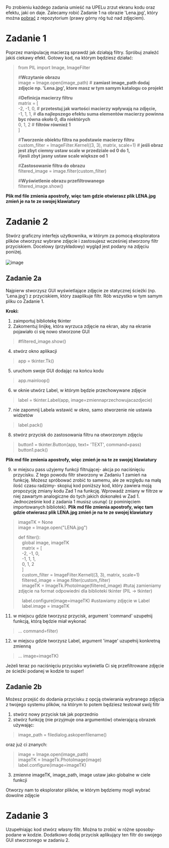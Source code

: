 Po zrobieniu każdego zadania umieść na UPELu zrzut ekranu kodu oraz efektu, jaki on daje. Zalecamy  robić Zadanie 1 na obrazie 'Lena.jpg', który można [pobrać](https://github.com/miwasil/Photo-editor/blob/main/LENA.jpg) z repozytorium (prawy górny róg tuż nad zdjęciem).
# Zadanie 1
Poprzez manipulację macierzą sprawdź jak działają filtry. Spróbuj znaleźć jakiś ciekawy efekt.
Gotowy kod, na którym będziesz działać:
>from PIL import Image, ImageFilter
>
>#**Wczytanie obrazu** <br />
>image = Image.open(image_path)      # **zamiast image_path dodaj zdjęcie np. 'Lena.jpg', ktore masz w tym samym katalogu co projekt** <br />
>
>#**Definicja macierzy filtru**<br />
>matrix = [ <br />
    -2, -1, 0,                  # **przetestuj jak wartości macierzy wpływają na zdjęcie,** <br />
    -1, 1, 1,                   #  **dla najlepszego efektu suma elementów macierzy powinna byc równa około 0, dla niektórych** <br />
    0, 1, 2						# **filtrów również 1** <br />
] <br />
>
>#**Tworzenie obiektu filtra na podstawie macierzy filtru** <br />
>custom_filter = ImageFilter.Kernel((3, 3), matrix, scale=1)     # **jeśli obraz jest zbyt ciemny ustaw scale w przedziale od 0 do 1,** <br />
                                                                #**jesli zbyt jasny ustaw scale większe od 1** <br />
 >                                                               
>#**Zastosowanie filtra do obrazu** <br />
>filtered_image = image.filter(custom_filter) <br />
>
>#**Wyświetlenie obrazu przefiltrowanego** <br />
>filtered_image.show() <br />

**Plik md file zmienia apostrofy, więc tam gdzie otwierasz plik LENA.jpg zmień je na te ze swojej klawiatury**


# Zadanie 2
Stwórz graficzny interfejs użytkownika, w którym za pomocą eksploratora plików otworzysz wybrane zdjęcie 
i zastosujesz wcześniej stworzony filtr przyciskiem. Docelowy (przykładowy) wygląd jest podany na zdjęciu poniżej.<br /><br />
![image](https://github.com/miwasil/Photo-editor/assets/115273240/17636f93-2e1d-4306-a706-447613457c92)<br />

## Zadanie 2a
Najpierw stworzysz GUI wyświetlające zdjęcie ze statycznej ścieżki (np. 'Lena.jpg') z przyciskiem, który zaaplikuje filtr. Rób wszystko w tym samym pliku co Zadanie 1.



**Kroki:**
1. zaimportuj bibliotekę tkinter
2. Zakomentuj linijkę, która wyrzuca zdjęcie na ekran, aby na ekranie pojawiało ci się nowo stworzone GUI
>  #filtered_image.show()
4. stwórz okno aplikacji
> app = tkinter.Tk()
5. uruchom swoje GUI dodając na końcu kodu
 >app.mainloop()
6. w oknie utwórz Label, w którym będzie przechowywane zdjęcie
> label = tkinter.Label(app, image=zmiennaprzechowujacazdjecie)
7. nie zapomnij Labela wstawić w okno, samo stworzenie nie ustawia widżetów
> label.pack()
8. stwórz przycisk do zastosowania filtru na otworzonym zdjęciu
> button1 = tkinter.Button(app, text= 'TEXT', command=pass)<br />
> button1.pack()
> 
**Plik md file zmienia apostrofy, więc zmień je na te ze swojej klawiatury**

9. w miejscu pass użyjemy funkcji filtrującej- akcja po naciśnięciu przycisku. Z tego powodu filtr stworzony w Zadaniu 1 zamień na funkcję.
Możesz spróbować zrobić to samemu, ale ze względu na małą ilość czasu radzimy- skopiuj kod poniższy kod, który zawiera moją propozycję zmiany kodu Zad 1 na funkcję. Wprowadź zmiany w filtrze w niej zawartym analogiczne do tych jakich dokonałeś w Zad 1. Jednocześnie kod z zadania 1 musisz usunąć (z pominięciem importowanych bibliotek). **Plik md file zmienia apostrofy, więc tam gdzie otwierasz plik LENA.jpg zmień je na te ze swojej klawiatury**
>imageTK = None  
image = Image.open("LENA.jpg")
>
>def filter():  
>&nbsp;&nbsp;&nbsp;global image, imageTK <br />
&nbsp;&nbsp;&nbsp;matrix = [  
&nbsp;&nbsp;&nbsp;-2, -1, 0,  
&nbsp;&nbsp;&nbsp;-1, 1, 1,  
&nbsp;&nbsp;&nbsp;0, 1, 2  
&nbsp;&nbsp;&nbsp;]  
&nbsp;&nbsp;&nbsp;custom_filter = ImageFilter.Kernel((3, 3), matrix, scale=1)  
&nbsp;&nbsp;&nbsp;filtered_image = image.filter(custom_filter)  
&nbsp;&nbsp;&nbsp;imageTK = ImageTk.PhotoImage(filtered_image)  #tutaj zamieniamy zdjęcie na format odpowiedni dla biblioteki tkinter (PIL -> tkinter)
>
>&nbsp;&nbsp;&nbsp;label.configure(image=imageTK)  #ustawiamy zdjęcie w Label <br />
&nbsp;&nbsp;&nbsp;label.image = imageTK


11. w miejscu gdzie tworzysz przycisk, argument 'command' uzupełnij funkcją, którą będzie miał wykonać
>... command=filter)
12. w miejscu gdzie tworzysz Label, argument 'image' uzupełnij konkretną zmienną
>... image=imageTK)

Jeżeli teraz po naciśnięciu przycisku wyświetla Ci się przefiltrowane zdjęcie ze ścieżki podanej w kodzie to super! 

## Zadanie 2b
Możesz przejść do dodania przycisku z opcją otwierania wybranego zdjęcia z twojego systemu plików, na którym to potem będziesz testował swój filtr

1. stwórz nowy przycisk tak jak poprzednio
2. stwórz funkcję (nie przyjmuje ona argumentów) otwierającą obrazek używając:
>image_path = filedialog.askopenfilename()

oraz już ci znanych:
>image = Image.open(image_path)<br />
>imageTK = ImageTk.PhotoImage(image)<br />
>label.configure(image=imageTK)
3. zmienne imageTK, image_path, image ustaw jako globalne w ciele funkcji

 
Otworzy nam to eksplorator plików, w którym będziemy mogli wybrać dowolne zdjęcie
# Zadanie 3

Uzupełniając kod stwórz własny filtr. Można to zrobić w różne sposoby- podane w kodzie. Dodatkowo dodaj przycisk aplikujący ten filtr do swojego GUI stworzonego w zadaniu 2.

